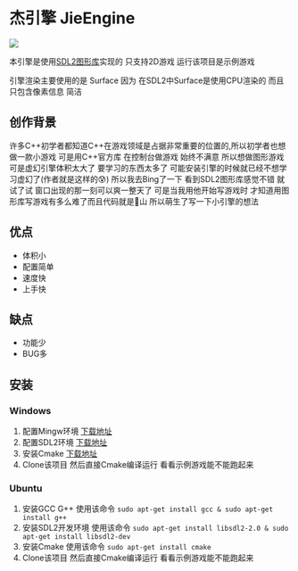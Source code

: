 # 杰引擎 JieEngine

![](https://www.libsdl.org/media/SDL_logo.png)

本引擎是使用[SDL2图形库](https://www.libsdl.org/)实现的 只支持2D游戏 运行该项目是示例游戏

引擎渲染主要使用的是 Surface 因为 在SDL2中Surface是使用CPU渲染的 而且只包含像素信息 简洁

## 创作背景
许多C++初学者都知道C++在游戏领域是占据非常重要的位置的,所以初学者也想做一款小游戏 可是用C++官方库 在控制台做游戏 始终不满意 所以想做图形游戏 可是虚幻引擎体积太大了 要学习的东西太多了 可能安装引擎的时候就已经不想学习虚幻了(作者就是这样的😰) 所以我去Bing了一下 看到SDL2图形库感觉不错 就试了试 窗口出现的那一刻可以爽一整天了 可是当我用他开始写游戏时 才知道用图形库写游戏有多么难了而且代码就是💩山 所以萌生了写一下小引擎的想法

## 优点
* 体积小
* 配置简单
* 速度快
* 上手快

## 缺点
* 功能少
* BUG多

## 安装

### Windows
1. 配置Mingw环境 [下载地址](https://github.com/niXman/mingw-builds-binaries/releases)
2. 配置SDL2环境 [下载地址](https://github.com/libsdl-org/SDL/releases)
3. 安装Cmake [下载地址](https://cmake.org/download/)
4. Clone该项目 然后直接Cmake编译运行 看看示例游戏能不能跑起来

### Ubuntu
1. 安装GCC G++ 使用该命令 `sudo apt-get install gcc & sudo apt-get install g++`
2. 安装SDL2开发环境 使用该命令 `sudo apt-get install libsdl2-2.0 & sudo apt-get install libsdl2-dev`
3. 安装Cmake 使用该命令 `sudo apt-get install cmake`
4. Clone该项目 然后直接Cmake编译运行 看看示例游戏能不能跑起来